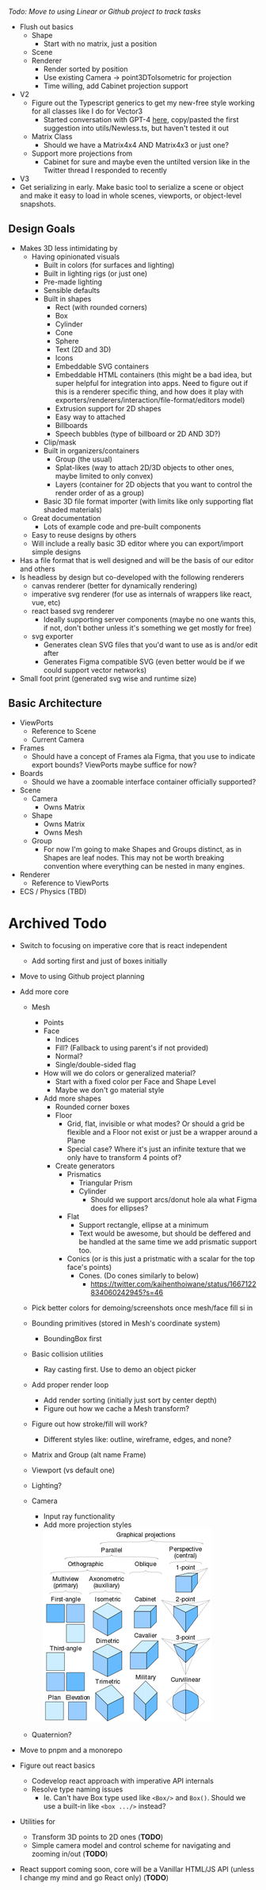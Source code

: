 _Todo: Move to using Linear or Github project to track tasks_

- Flush out basics
  - Shape
    - Start with no matrix, just a position
  - Scene
  - Renderer
    - Render sorted by position
    - Use existing Camera -> point3DToIsometric for projection
    - Time willing, add Cabinet projection support
- V2
  - Figure out the Typescript generics to get my new-free style working for all classes like I do for Vector3
    - Started conversation with GPT-4 [here](https://chat.openai.com/c/8123a35d-6a57-4529-b274-533849ace3f6), copy/pasted the first suggestion into utils/Newless.ts, but haven't tested it out
  - Matrix Class
    - Should we have a Matrix4x4 AND Matrix4x3 or just one?
  - Support more projections from
    - Cabinet for sure and maybe even the untilted version like in the Twitter thread I responded to recently
- V3
- Get serializing in early. Make basic tool to serialize a scene or object and make it easy to load in whole scenes, viewports, or object-level snapshots.

## Design Goals

- Makes 3D less intimidating by
  - Having opinionated visuals
    - Built in colors (for surfaces and lighting)
    - Built in lighting rigs (or just one)
    - Pre-made lighting
    - Sensible defaults
    - Built in shapes
      - Rect (with rounded corners)
      - Box
      - Cylinder
      - Cone
      - Sphere
      - Text (2D and 3D)
      - Icons
      - Embeddable SVG containers
      - Embeddable HTML containers (this might be a bad idea, but super helpful for integration into apps. Need to figure out if this is a renderer specific thing, and how does it play with exporters/renderers/interaction/file-format/editors model)
      - Extrusion support for 2D shapes
      - Easy way to attached
      - Billboards
      - Speech bubbles (type of billboard or 2D AND 3D?)
    - Clip/mask
    - Built in organizers/containers
      - Group (the usual)
      - Splat-likes (way to attach 2D/3D objects to other ones, maybe limited to only convex)
      - Layers (container for 2D objects that you want to control the render order of as a group)
    - Basic 3D file format importer (with limits like only supporting flat shaded materials)
  - Great documentation
    - Lots of example code and pre-built components
  - Easy to reuse designs by others
  - Will include a really basic 3D editor where you can export/import simple designs
- Has a file format that is well designed and will be the basis of our editor and others
- Is headless by design but co-developed with the following renderers
  - canvas renderer (better for dynamically rendering)
  - imperative svg renderer (for use as internals of wrappers like react, vue, etc)
  - react based svg renderer
    - Ideally supporting server components (maybe no one wants this, if not, don't bother unless it's something we get mostly for free)
  - svg exporter
    - Generates clean SVG files that you'd want to use as is and/or edit after
    - Generates Figma compatible SVG (even better would be if we could support vector networks)
- Small foot print (generated svg wise and runtime size)

## Basic Architecture

- ViewPorts
  - Reference to Scene
  - Current Camera
- Frames
  - Should have a concept of Frames ala Figma, that you use to indicate export bounds? ViewPorts maybe suffice for now?
- Boards
  - Should we have a zoomable interface container officially supported?
- Scene
  - Camera
    - Owns Matrix
  - Shape
    - Owns Matrix
    - Owns Mesh
  - Group
    - For now I'm going to make Shapes and Groups distinct, as in Shapes are leaf nodes. This may not be worth breaking convention where everything can be nested in many engines.
- Renderer
  - Reference to ViewPorts
- ECS / Physics (TBD)

# Archived Todo

- Switch to focusing on imperative core that is react independent
  - Add sorting first and just of boxes initially
- Move to using Github project planning
- Add more core

  - Mesh
    - Points
    - Face
      - Indices
      - Fill? (Fallback to using parent's if not provided)
      - Normal?
      - Single/double-sided flag
    - How will we do colors or generalized material?
      - Start with a fixed color per Face and Shape Level
      - Maybe we don't go material style
    - Add more shapes
      - Rounded corner boxes
      - Floor
        - Grid, flat, invisible or what modes? Or should a grid be flexible and a Floor not exist or just be a wrapper around a Plane
        - Special case? Where it's just an infinite texture that we only have to transform 4 points of?
      - Create generators
        - Prismatics
          - Triangular Prism
          - Cylinder
            - Should we support arcs/donut hole ala what Figma does for ellipses?
        - Flat
          - Support rectangle, ellipse at a minimum
          - Text would be awesome, but should be deffered and be handled at the same time we add prismatic support too.
        - Conics (or is this just a pristmatic with a scalar for the top face's points)
          - Cones. (Do cones similarly to below)
            - https://twitter.com/kaihenthoiwane/status/1667122834060242945?s=46
  - Pick better colors for demoing/screenshots once mesh/face fill si in
  - Bounding primitives (stored in Mesh's coordinate system)
    - BoundingBox first
  - Basic collision utilities
    - Ray casting first. Use to demo an object picker
  - Add proper render loop
    - Add render sorting (initially just sort by center depth)
    - Figure out how we cache a Mesh transform?
  - Figure out how stroke/fill will work?
    - Different styles like: outline, wireframe, edges, and none?
  - Matrix and Group (alt name Frame)
  - Viewport (vs default one)
  - Lighting?
  - Camera

    - Input ray functionality
    - Add more projection styles
      <img src="docs/images/types-of-projection.png"/>

  - Quaternion?

- Move to pnpm and a monorepo
- Figure out react basics

  - Codevelop react approach with imperative API internals
  - Resolve type naming issues
    - Ie. Can't have Box type used like `<Box/>` and `Box()`. Should we use a built-in like `<box .../>` instead?

- Utilities for
  - Transform 3D points to 2D ones (**TODO**)
  - Simple camera model and control scheme for navigating and zooming in/out (**TODO**)
- React support coming soon, core will be a Vanillar HTML/JS API (unless I change my mind and go React only) (**TODO**)
